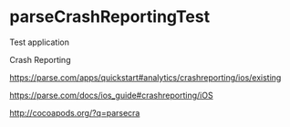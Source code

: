 parseCrashReportingTest
=======================

Test application 

Crash Reporting

https://parse.com/apps/quickstart#analytics/crashreporting/ios/existing

https://parse.com/docs/ios_guide#crashreporting/iOS

http://cocoapods.org/?q=parsecra


